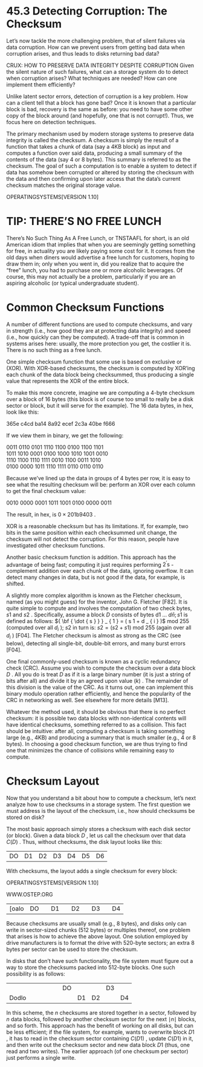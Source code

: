 # 45.3 Detecting Corruption: The Checksum  

Let’s now tackle the more challenging problem, that of silent failures via data corruption. How can we prevent users from getting bad data when corruption arises, and thus leads to disks returning bad data?  

CRUX: HOW TO PRESERVE DATA INTEGRITY DESPITE CORRUPTION Given the silent nature of such failures, what can a storage system do to detect when corruption arises? What techniques are needed? How can one implement them efficiently?  

Unlike latent sector errors, detection of corruption is a key problem. How can a client tell that a block has gone bad? Once it is known that a particular block is bad, recovery is the same as before: you need to have some other copy of the block around (and hopefully, one that is not corrupt!). Thus, we focus here on detection techniques.  

The primary mechanism used by modern storage systems to preserve data integrity is called the checksum. A checksum is simply the result of a function that takes a chunk of data (say a 4KB block) as input and computes a function over said data, producing a small summary of the contents of the data (say 4 or 8 bytes). This summary is referred to as the checksum. The goal of such a computation is to enable a system to detect if data has somehow been corrupted or altered by storing the checksum with the data and then confirming upon later access that the data’s current checksum matches the original storage value.  

OPERATINGSYSTEMS[VERSION 1.10]  

# TIP: THERE’S NO FREE LUNCH  

There’s No Such Thing As A Free Lunch, or TNSTAAFL for short, is an old American idiom that implies that when you are seemingly getting something for free, in actuality you are likely paying some cost for it. It comes from the old days when diners would advertise a free lunch for customers, hoping to draw them in; only when you went in, did you realize that to acquire the “free” lunch, you had to purchase one or more alcoholic beverages. Of course, this may not actually be a problem, particularly if you are an aspiring alcoholic (or typical undergraduate student).  

# Common Checksum Functions  

A number of different functions are used to compute checksums, and vary in strength (i.e., how good they are at protecting data integrity) and speed (i.e., how quickly can they be computed). A trade-off that is common in systems arises here: usually, the more protection you get, the costlier it is. There is no such thing as a free lunch.  

One simple checksum function that some use is based on exclusive or (XOR). With XOR-based checksums, the checksum is computed by XOR’ing each chunk of the data block being checksummed, thus producing a single value that represents the XOR of the entire block.  

To make this more concrete, imagine we are computing a 4-byte checksum over a block of 16 bytes (this block is of course too small to really be a disk sector or block, but it will serve for the example). The 16 data bytes, in hex, look like this:  

365e c4cd ba14 8a92 ecef 2c3a 40be f666  

If we view them in binary, we get the following:  

0011 0110 0101 1110 1100 0100 1100 1101   
1011 1010 0001 0100 1000 1010 1001 0010   
1110 1100 1110 1111 0010 1100 0011 1010   
0100 0000 1011 1110 1111 0110 0110 0110  

Because we’ve lined up the data in groups of 4 bytes per row, it is easy to see what the resulting checksum will be: perform an XOR over each column to get the final checksum value:  

0010 0000 0001 1011 1001 0100 0000 0011  

The result, in hex, is $0 { \times } 2 0 1 { \mathrm { b } } 9 4 0 3$ .  

XOR is a reasonable checksum but has its limitations. If, for example, two bits in the same position within each checksummed unit change, the checksum will not detect the corruption. For this reason, people have investigated other checksum functions.  

Another basic checksum function is addition. This approach has the advantage of being fast; computing it just requires performing $2 ^ { \prime } \mathrm { s }$ -complement addition over each chunk of the data, ignoring overflow. It can detect many changes in data, but is not good if the data, for example, is shifted.  

A slightly more complex algorithm is known as the Fletcher checksum, named (as you might guess) for the inventor, John G. Fletcher [F82]. It is quite simple to compute and involves the computation of two check bytes, $s 1$ and $s 2$ . Specifically, assume a block $D$ consists of bytes d1 ... $d \bar { n } ; s 1$ is defined as follows: ${ \bf { \dot { s } } } _ { 1 } = ( s 1 + d _ { i } )$ mod 255 (computed over all $d _ { i }$ ); $s 2$ in turn is: $s 2 = ( s 2 + s 1 )$ mod 255 (again over all $d _ { i }$ ) [F04]. The Fletcher checksum is almost as strong as the CRC (see below), detecting all single-bit, double-bit errors, and many burst errors [F04].  

One final commonly-used checksum is known as a cyclic redundancy check (CRC). Assume you wish to compute the checksum over a data block $D$ . All you do is treat $D$ as if it is a large binary number (it is just a string of bits after all) and divide it by an agreed upon value $( k )$ . The remainder of this division is the value of the CRC. As it turns out, one can implement this binary modulo operation rather efficiently, and hence the popularity of the CRC in networking as well. See elsewhere for more details [M13].  

Whatever the method used, it should be obvious that there is no perfect checksum: it is possible two data blocks with non-identical contents will have identical checksums, something referred to as a collision. This fact should be intuitive: after all, computing a checksum is taking something large (e.g., 4KB) and producing a summary that is much smaller (e.g., 4 or 8 bytes). In choosing a good checksum function, we are thus trying to find one that minimizes the chance of collisions while remaining easy to compute.  

# Checksum Layout  

Now that you understand a bit about how to compute a checksum, let’s next analyze how to use checksums in a storage system. The first question we must address is the layout of the checksum, i.e., how should checksums be stored on disk?  

The most basic approach simply stores a checksum with each disk sector (or block). Given a data block $D$ , let us call the checksum over that data $C ( D )$ . Thus, without checksums, the disk layout looks like this:  

<html><body><table><tr><td>DO</td><td>D1</td><td>D2</td><td>D3</td><td>D4</td><td>D5</td><td>D6</td></tr></table></body></html>  

With checksums, the layout adds a single checksum for every block:  

OPERATINGSYSTEMS[VERSION 1.10]  

WWW.OSTEP.ORG  

<html><body><table><tr><td>[oalo</td><td>DO</td><td></td><td>D1</td><td></td><td>D2</td><td></td><td>D3</td><td></td><td>D4</td></tr></table></body></html>  

Because checksums are usually small (e.g., 8 bytes), and disks only can write in sector-sized chunks (512 bytes) or multiples thereof, one problem that arises is how to achieve the above layout. One solution employed by drive manufacturers is to format the drive with 520-byte sectors; an extra 8 bytes per sector can be used to store the checksum.  

In disks that don’t have such functionality, the file system must figure out a way to store the checksums packed into 512-byte blocks. One such possibility is as follows:  

<html><body><table><tr><td></td><td></td><td></td><td></td><td></td><td></td><td>DO</td><td></td><td></td><td>D3</td><td></td></tr><tr><td>Dodlo</td><td></td><td></td><td></td><td></td><td></td><td></td><td>D1</td><td>D2</td><td></td><td>D4</td></tr></table></body></html>  

In this scheme, the $n$ checksums are stored together in a sector, followed by $\scriptstyle { n }$ data blocks, followed by another checksum sector for the next $\mid n \mid$ blocks, and so forth. This approach has the benefit of working on all disks, but can be less efficient; if the file system, for example, wants to overwrite block $D 1$ , it has to read in the checksum sector containing $C ( D 1 )$ , update $C ( D 1 )$ in it, and then write out the checksum sector and new data block $D 1$ (thus, one read and two writes). The earlier approach (of one checksum per sector) just performs a single write.  

